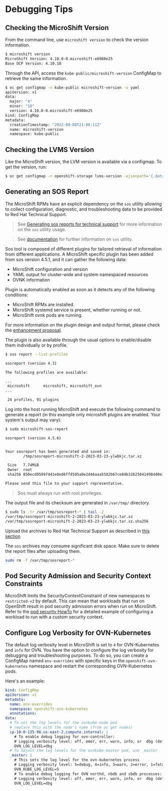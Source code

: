 # Debugging Tips

## Checking the MicroShift Version

From the command line, use `microshift version` to check the version
information.

```bash
$ microshift version
MicroShift Version: 4.10.0-0.microshift-e6980e25
Base OCP Version: 4.10.18
```

Through the API, access the `kube-public/microshift-version` ConfigMap
to retrieve the same information.

```bash
$ oc get configmap -n kube-public microshift-version -o yaml
apiVersion: v1
data:
  major: "4"
  minor: "10"
  version: 4.10.0-0.microshift-e6980e25
kind: ConfigMap
metadata:
  creationTimestamp: "2022-08-08T21:06:11Z"
  name: microshift-version
  namespace: kube-public
```

## Checking the LVMS Version

Like the MicroShift version, the LVM version is available via a configmap. To get the version, run:

```bash
$ oc get configmap -n openshift-storage lvms-version -ojsonpath='{.data.version}'
```

## Generating an SOS Report

The MicroShift RPMs have an explicit dependency on the `sos` utility allowing to collect
configuration, diagnostic, and troubleshooting data to be provided to Red Hat Technical Support.

> See [Generating sos reports for technical support](https://access.redhat.com/documentation/en-us/red_hat_enterprise_linux/9/html/getting_the_most_from_your_support_experience/generating-an-sos-report-for-technical-support_getting-the-most-from-your-support-experience) for more information on the `sos` utility usage.

> See [documentation](https://github.com/sosreport/sos) for further information on `sos` utility.

Sos tool is composed of different plugins for tailored retrieval of information from different applications.
A MicroShift specific plugin has been added from sos version 4.5.1, and it can gather the following data:
* MicroShift configuration and version
* YAML output for cluster-wide and system namespaced resources
* OVNK information

Plugin is automatically enabled as soon as it detects any of the following conditions:
* MicroShift RPMs are installed.
* MicroShift systemd service is present, whether running or not.
* MicroShift ovnk pods are running.

For more information on the plugin design and output format, please check the [enhancement proposal](https://github.com/openshift/enhancements/blob/master/enhancements/microshift/microshift-supportability-tools.md).

The plugin is also available through the usual options to enable/disable them individually or by profile.
```bash
$ sos report --list-profiles

sosreport (version 4.3)

The following profiles are available:

...
 microshift      microshift, microshift_ovn
...

 24 profiles, 91 plugins
```

Log into the host running MicroShift and execute the following command to generate a report (in this example only 
microshift plugins are enabled. Your system's output may vary):

```bash
$ sudo microshift-sos-report

sosreport (version 4.5.6)


Your sosreport has been generated and saved in:
        /tmp/sosreport-microshift-2-2023-03-23-ylwbkjc.tar.xz

 Size   7.74MiB
 Owner  root
 sha256 850ecd95897441e0ed6ff4595a0e2d46aaa5582b67ce84b32625041498dd0e1d

Please send this file to your support representative.

```
> Sos must always run with root privileges.

The output file and its checksum are generated in `/var/tmp/` directory.
```bash
$ sudo ls -tr /var/tmp/sosreport-* | tail -2
/var/tmp/sosreport-microshift-2-2023-03-23-ylwbkjc.tar.xz
/var/tmp/sosreport-microshift-2-2023-03-23-ylwbkjc.tar.xz.sha256
```

Upload the archives to Red Hat Technical Support as described in [this section](https://access.redhat.com/documentation/en-us/red_hat_enterprise_linux/9/html/getting_the_most_from_your_support_experience/generating-an-sos-report-for-technical-support_getting-the-most-from-your-support-experience#methods-for-providing-an-sos-report-to-red-hat-technical-support_generating-an-sosreport-for-technical-support)

The `sos` archives may consume significant disk space. Make sure to delete the report files after uploading them.

```bash
sudo rm -f /var/tmp/sosreport-*
```

## Pod Security Admission and Security Context Constraints

MicroShift limits the SecurityContextConstraint of new namespaces to
`restricted-v2` by default. This can mean that workloads that run on
OpenShift result in pod security admission errors when run on
MicroShift. Refer to the [pod security HowTo](howto_pod_security.md)
for a detailed example of configuring a workload to run with a custom
security context.

## Configure Log Verbosity for OVN-Kubernetes

The default log verbosity level in MicroShift is set to `4` for OVN-Kubernetes
and `info` for OVN. You have the option to configure the log verbosity for
debugging and troubleshooting purposes. To do so, you can create a ConfigMap
named `env-overrides` with specific keys in the `openshift-ovn-kubernetes`
namespace and restart the corresponding OVN-Kubernetes pods.

Here's an example:

```yaml
kind: ConfigMap
apiVersion: v1
metadata:
  name: env-overrides
  namespace: openshift-ovn-kubernetes
  annotations:
data:
  # To set the log levels for the ovnkube-node pod
  # replace this with the node's name (from oc get nodes)
  ip-10-0-135-96.us-east-2.compute.internal: |
    # To enable debug logging for ovn-controller:
    # Logging verbosity level: off, emer, err, warn, info, or  dbg (default: info)
    OVN_LOG_LEVEL=dbg
  # To adjust the log levels for the ovnkube-master pod, use _master
  _master: |
    # This sets the log level for the ovn-kubernetes process
    # Logging verbosity level: 5=debug, 4=info, 3=warn, 2=error, 1=fatal (default: 4).
    OVN_KUBE_LOG_LEVEL=5
    # To enable debug logging for OVN northd, nbdb and sbdb processes:
    # Logging verbosity level: off, emer, err, warn, info, or  dbg (default: info)
    OVN_LOG_LEVEL=dbg
```
